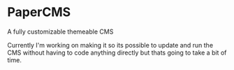 # PaperCMS
A fully customizable themeable CMS

Currently I'm working on making it so its possible to update and run the CMS without having to code anything directly but thats going to take a bit of time.

